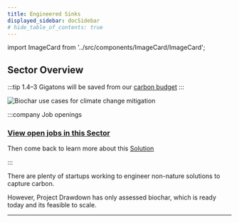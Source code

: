 ```yaml
---
title: Engineered Sinks
displayed_sidebar: docSidebar
# hide_table_of_contents: true
---
```

import ImageCard from '../src/components/ImageCard/ImageCard';

## Sector Overview

:::tip 1.4–3 Gigatons will be saved from our [carbon budget](/glossary/#carbon-budget)
:::

![Biochar use cases for climate change mitigation](/../static/img/biochar-production.jpg)

:::company Job openings
### [View open jobs in this Sector](https://climatebase.org/jobs?l=&q=&sectors=Carbon+Removal+Tech&p=0&remote=false)

Then come back to learn more about this [Solution](#solutions-in-this-sector)

<!--This is the best strategy to accelerate your expertise as a top candidate-->
:::

There are plenty of startups working to engineer non-nature solutions to capture carbon.

However, Project Drawdown has only assessed biochar, which is ready today and its feasible to scale. 

<div style={{ display: 'flex', flexWrap: 'wrap'}}>
    <ImageCard
    title="Biochar Production"
    description="Biochar retains most of the carbon produced by decomposing biomass."
    imageUrl="/img/biochar-kiln.jpg"
    linkUrl="../solution-biochar-production"
    />
    <ImageCard
    title="Carbon Capture and Storage"
    description="Machines that can capture CO2 emissions"
    imageUrl="/img/ccs.jpg"
    linkUrl="../topic-carbon-capture-and-storage"
    />
</div>

- - -

